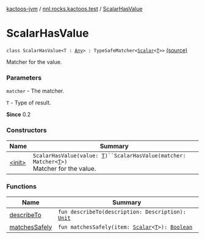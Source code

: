 [kactoos-jvm](../../index.md) / [nnl.rocks.kactoos.test](../index.md) / [ScalarHasValue](./index.md)

# ScalarHasValue

`class ScalarHasValue<T : `[`Any`](https://kotlinlang.org/api/latest/jvm/stdlib/kotlin/-any/index.html)`> : TypeSafeMatcher<`[`Scalar`](../../nnl.rocks.kactoos/-scalar/index.md)`<`[`T`](index.md#T)`>>` [(source)](https://github.com/neonailol/kactoos/blob/master/kactoos-jvm/src/main/kotlin/nnl/rocks/kactoos/test/ScalarHasValue.kt#L20)

Matcher for the value.

### Parameters

`matcher` - The matcher.

`T` - Type of result.

**Since**
0.2

### Constructors

| Name | Summary |
|---|---|
| [&lt;init&gt;](-init-.md) | `ScalarHasValue(value: `[`T`](index.md#T)`)``ScalarHasValue(matcher: Matcher<`[`T`](index.md#T)`>)`<br>Matcher for the value. |

### Functions

| Name | Summary |
|---|---|
| [describeTo](describe-to.md) | `fun describeTo(description: Description): `[`Unit`](https://kotlinlang.org/api/latest/jvm/stdlib/kotlin/-unit/index.html) |
| [matchesSafely](matches-safely.md) | `fun matchesSafely(item: `[`Scalar`](../../nnl.rocks.kactoos/-scalar/index.md)`<`[`T`](index.md#T)`>): `[`Boolean`](https://kotlinlang.org/api/latest/jvm/stdlib/kotlin/-boolean/index.html) |
